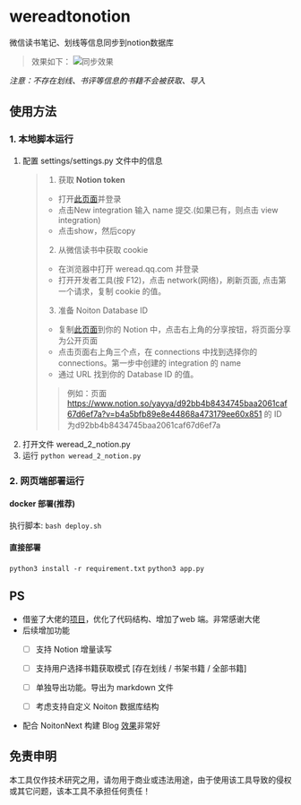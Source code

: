 # wereadtonotion

微信读书笔记、划线等信息同步到notion数据库
> 效果如下：
> ![同步效果](https://markdown-mac-work-1306720256.cos.ap-guangzhou.myqcloud.com/png/AzRZUp.png)

*注意：不存在划线、书评等信息的书籍不会被获取、导入*

## 使用方法

### 1. 本地脚本运行

1. 配置 settings/settings.py 文件中的信息
   > 1. 获取 **Notion token**
   > - 打开[此页面](https://www.notion.so/my-integrations)并登录
   > - 点击New integration 输入 name 提交.(如果已有，则点击 view integration)
   > - 点击show，然后copy
   > 2. 从微信读书中获取 cookie
   > - 在浏览器中打开 weread.qq.com 并登录
   > - 打开开发者工具(按 F12)，点击 network(网络)，刷新页面, 点击第一个请求，复制 cookie 的值。
   > 3. 准备 Noiton Database ID
   > - 复制[此页面](https://www.notion.so/yayya/a9b3a8dfcc0543559005a263103fc81c)到你的
       Notion 中，点击右上角的分享按钮，将页面分享为公开页面
   >- 点击页面右上角三个点，在 connections 中找到选择你的 connections。第一步中创建的 integration 的 name
   >- 通过 URL 找到你的 Database ID 的值。
      >  > 例如：页面 https://www.notion.so/yayya/d92bb4b8434745baa2061caf67d6ef7a?v=b4a5bfb89e8e44868a473179ee60x851 的
      ID 为d92bb4b8434745baa2061caf67d6ef7a
2. 打开文件 weread_2_notion.py
3. 运行 `python weread_2_notion.py`

### 2. 网页端部署运行

#### docker 部署(推荐)

执行脚本: `bash deploy.sh`

#### 直接部署

`python3 install -r requirement.txt`
`python3 app.py`

## PS

- 借鉴了大佬的[项目](https://github.com/malinkang/weread_to_notion)，优化了代码结构、增加了web 端。非常感谢大佬
- 后续增加功能
    - [ ] 支持 Notion 增量读写
    - [ ] 支持用户选择书籍获取模式 [存在划线 / 书架书籍 / 全部书籍]
    - [ ] 单独导出功能。导出为 markdown 文件
    - [ ] 考虑支持自定义 Noiton 数据库结构


- 配合 NoitonNext 构建 Blog [效果](https://yaya.run/weread)非常好

## 免责申明

本工具仅作技术研究之用，请勿用于商业或违法用途，由于使用该工具导致的侵权或其它问题，该本工具不承担任何责任！
